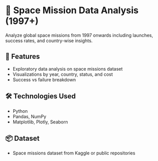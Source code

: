# 🚀 Space Mission Data Analysis (1997+)

Analyze global space missions from 1997 onwards including launches, success rates, and country-wise insights.

## 🌌 Features
- Exploratory data analysis on space missions dataset
- Visualizations by year, country, status, and cost
- Success vs failure breakdown

## 🛠️ Technologies Used
- Python
- Pandas, NumPy
- Matplotlib, Plotly, Seaborn

## 📦 Dataset
- Space missions dataset from Kaggle or public repositories
